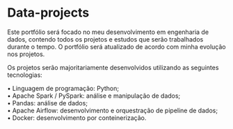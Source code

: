 # Data-projects

Este portfólio será focado no meu desenvolvimento em engenharia de dados, contendo todos os projetos e estudos que serão trabalhados durante o tempo. O portfólio será atualizado de acordo com minha evolução nos projetos.

Os projetos serão majoritariamente desenvolvidos utilizando as seguintes tecnologias:

• Linguagem de programação: Python;  
• Apache Spark / PySpark: análise e manipulação de dados;  
• Pandas: análise de dados;  
• Apache Airflow: desenvolvimento e orquestração de pipeline de dados;  
• Docker: desenvolvimento por conteinerização.  
